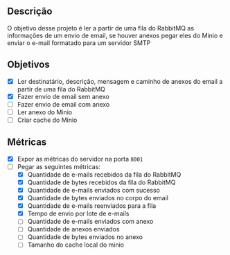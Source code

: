 ## Descrição
O objetivo desse projeto é ler a partir de uma fila do RabbitMQ as informações de um envio de email, se houver anexos pegar eles do Minio e enviar o e-mail formatado para um servidor SMTP

## Objetivos
- [x] Ler destinatário, descrição, mensagem e caminho de anexos do email a partir de uma fila do RabbitMQ
- [x] Fazer envio de email sem anexo
- [ ] Fazer envio de email com anexo
- [ ] Ler anexo do Minio
- [ ] Criar cache do Minio

## Métricas
- [x] Expor as métricas do servidor na porta `8001`
- [ ] Pegar as seguintes métricas:
  - [x] Quantidade de e-mails recebidos da fila do RabbitMQ
  - [x] Quantidade de bytes recebidos da fila do RabbitMQ
  - [x] Quantidade de e-mails enviados com sucesso
  - [x] Quantidade de bytes enviados no corpo do email
  - [x] Quantidade de e-mails reenviados para a fila
  - [x] Tempo de envio por lote de e-mails
  - [ ] Quantidade de e-mails enviados com anexo
  - [ ] Quantidade de anexos enviados 
  - [ ] Quantidade de bytes enviados no anexo
  - [ ] Tamanho do cache local do minio
